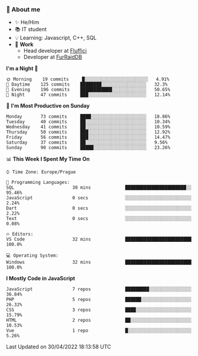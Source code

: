 ### 👋 About me

- ✨ He/Him
- 📚 IT student
- 💡 Learning: Javascript, C++, SQL
- 🔨 **Work**
  - Head developer at [Fluffici](https://fluffici.eu)
  - Developer at [FurRaidDB](https://furraiddb.xyz)

<!--START_SECTION:waka-->
**I'm a Night 🦉** 

```text
🌞 Morning    19 commits     █░░░░░░░░░░░░░░░░░░░░░░░░   4.91% 
🌆 Daytime    125 commits    ████████░░░░░░░░░░░░░░░░░   32.3% 
🌃 Evening    196 commits    ████████████░░░░░░░░░░░░░   50.65% 
🌙 Night      47 commits     ███░░░░░░░░░░░░░░░░░░░░░░   12.14%

```
📅 **I'm Most Productive on Sunday** 

```text
Monday       73 commits     ████░░░░░░░░░░░░░░░░░░░░░   18.86% 
Tuesday      40 commits     ██░░░░░░░░░░░░░░░░░░░░░░░   10.34% 
Wednesday    41 commits     ██░░░░░░░░░░░░░░░░░░░░░░░   10.59% 
Thursday     50 commits     ███░░░░░░░░░░░░░░░░░░░░░░   12.92% 
Friday       56 commits     ███░░░░░░░░░░░░░░░░░░░░░░   14.47% 
Saturday     37 commits     ██░░░░░░░░░░░░░░░░░░░░░░░   9.56% 
Sunday       90 commits     █████░░░░░░░░░░░░░░░░░░░░   23.26%

```


📊 **This Week I Spent My Time On** 

```text
⌚︎ Time Zone: Europe/Prague

💬 Programming Languages: 
SQL                      30 mins             ███████████████████████░░   95.46% 
JavaScript               0 secs              ░░░░░░░░░░░░░░░░░░░░░░░░░   2.24% 
Dart                     0 secs              ░░░░░░░░░░░░░░░░░░░░░░░░░   2.22% 
Text                     0 secs              ░░░░░░░░░░░░░░░░░░░░░░░░░   0.08%

🔥 Editors: 
VS Code                  32 mins             █████████████████████████   100.0%

💻 Operating System: 
Windows                  32 mins             █████████████████████████   100.0%

```

**I Mostly Code in JavaScript** 

```text
JavaScript               7 repos             █████████░░░░░░░░░░░░░░░░   36.84% 
PHP                      5 repos             ██████░░░░░░░░░░░░░░░░░░░   26.32% 
CSS                      3 repos             ████░░░░░░░░░░░░░░░░░░░░░   15.79% 
HTML                     2 repos             ██░░░░░░░░░░░░░░░░░░░░░░░   10.53% 
Vue                      1 repo              █░░░░░░░░░░░░░░░░░░░░░░░░   5.26%

```



 Last Updated on 30/04/2022 18:13:58 UTC
<!--END_SECTION:waka-->

<!--
**Nanoslav/Nanoslav** is a ✨ _special_ ✨ repository because its `README.md` (this file) appears on your GitHub profile.

Here are some ideas to get you started:

- 🔭 I’m currently working on ...
- 🌱 I’m currently learning ...
- 👯 I’m looking to collaborate on ...
- 🤔 I’m looking for help with ...
- 💬 Ask me about ...
- 📫 How to reach me: ...
- 😄 Pronouns: ...
- ⚡ Fun fact: ...
-->
